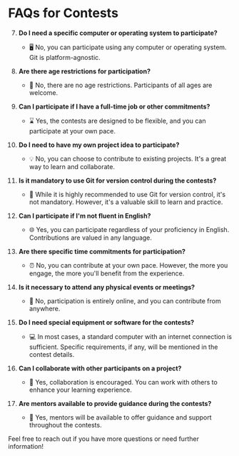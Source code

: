 # FAQs for Contests



7. **Do I need a specific computer or operating system to participate?**
   - 🖥️ No, you can participate using any computer or operating system. Git is platform-agnostic.

8. **Are there age restrictions for participation?**
   - 🎉 No, there are no age restrictions. Participants of all ages are welcome.

9. **Can I participate if I have a full-time job or other commitments?**
   - ⌛ Yes, the contests are designed to be flexible, and you can participate at your own pace.

10. **Do I need to have my own project idea to participate?**
    - 💡 No, you can choose to contribute to existing projects. It's a great way to learn and collaborate.

11. **Is it mandatory to use Git for version control during the contests?**
    - 🔄 While it is highly recommended to use Git for version control, it's not mandatory. However, it's a valuable skill to learn and practice.

12. **Can I participate if I'm not fluent in English?**
    - 🌐 Yes, you can participate regardless of your proficiency in English. Contributions are valued in any language.

13. **Are there specific time commitments for participation?**
    - ⏰ No, you can contribute at your own pace. However, the more you engage, the more you'll benefit from the experience.

14. **Is it necessary to attend any physical events or meetings?**
    - 🏡 No, participation is entirely online, and you can contribute from anywhere.

15. **Do I need special equipment or software for the contests?**
    - 💻 In most cases, a standard computer with an internet connection is sufficient. Specific requirements, if any, will be mentioned in the contest details.

16. **Can I collaborate with other participants on a project?**
    - 👥 Yes, collaboration is encouraged. You can work with others to enhance your learning experience.

17. **Are mentors available to provide guidance during the contests?**
    - 🤝 Yes, mentors will be available to offer guidance and support throughout the contests.

Feel free to reach out if you have more questions or need further information!
